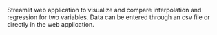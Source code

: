 Streamlit web application to visualize and compare interpolation and regression for two variables. Data can be entered through an csv file or directly in the web application.
